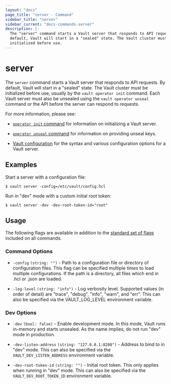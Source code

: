 ```yaml
---
layout: "docs"
page_title: "server - Command"
sidebar_title: "server"
sidebar_current: "docs-commands-server"
description: |-
  The "server" command starts a Vault server that responds to API requests. By
  default, Vault will start in a "sealed" state. The Vault cluster must be
  initialized before use.
---
```


# server

The `server` command starts a Vault server that responds to API requests. By
default, Vault will start in a "sealed" state. The Vault cluster must be
initialized before use, usually by the `vault operator init` command. Each Vault
server must also be unsealed using the `vault operator unseal` command or the
API before the server can respond to requests.

For more information, please see:

- [`operator init` command](/docs/commands/operator/init.html) for information
  on initializing a Vault server.

- [`operator unseal` command](/docs/commands/operator/unseal.html) for
  information on providing unseal keys.

- [Vault configuration](/docs/configuration/index.html) for the syntax and
  various configuration options for a Vault server.

## Examples

Start a server with a configuration file:

```text
$ vault server -config=/etc/vault/config.hcl
```

Run in "dev" mode with a custom initial root token:

```text
$ vault server -dev -dev-root-token-id="root"
```

## Usage

The following flags are available in addition to the [standard set of
flags](/docs/commands/index.html) included on all commands.

### Command Options

- `-config` `(string: "")` - Path to a configuration file or directory of
  configuration files. This flag can be specified multiple times to load
  multiple configurations. If the path is a directory, all files which end in
  .hcl or .json are loaded.

- `-log-level` `(string: "info")` - Log verbosity level. Supported values (in
  order of detail) are "trace", "debug", "info", "warn", and "err". This can
  also be specified via the VAULT_LOG_LEVEL environment variable.

### Dev Options

- `-dev` `(bool: false)` - Enable development mode. In this mode, Vault runs
  in-memory and starts unsealed. As the name implies, do not run "dev" mode in
  production.

- `-dev-listen-address` `(string: "127.0.0.1:8200")` - Address to bind to in
  "dev" mode. This can also be specified via the `VAULT_DEV_LISTEN_ADDRESS`
  environment variable.

- `-dev-root-token-id` `(string: "")` - Initial root token. This only applies
  when running in "dev" mode. This can also be specified via the
  `VAULT_DEV_ROOT_TOKEN_ID` environment variable.
